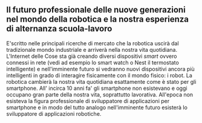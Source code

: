 ## Il futuro professionale delle nuove generazioni nel mondo della robotica e la nostra esperienza di alternanza scuola-lavoro ##

E'scritto nelle principali ricerche di mercato che la robotica uscirà dal tradizionale mondo industriale e arriverà nella nostra vita quotidiana. 
L'Internet delle Cose sta già creando diversi dispositivi *smart* ovvero connessi in rete (vedi ad esempio lo smart watch o Nest il termostato intelligente)
e nell'imminente futuro si vedranno nuovi dispositivi ancora più intelligenti in grado di interagire fisicamente con il mondo fisico: i robot.
La robotica cambierà la nostra vita quotidiana esattamente come è stato per gli smartphone. 
All' incirca 10 anni fa' gli smartphone non esistevano e oggi occupano gran parte della nostra vita, soprattutto lavorativa. 
All'epoca non esisteva la figura professionale di sviluppatore di applicazioni per smartphone e in modo del tutto analogo nell'imminente futuro esisterà lo sviluppatore di applicazioni robotiche.



